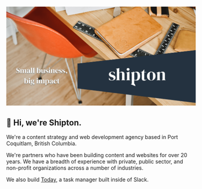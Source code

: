 ![Shipton Light Industries](profile/img/socialshare-smallbusiness.png)

## 👋 Hi, we're Shipton.

We're a content strategy and web development agency based in Port Coquitlam, British Columbia.

We're partners who have been building content and websites for over 20 years. We have a breadth of experience with private, public sector, and non-profit organizations across a number of industries.

We also build [Today](https://today.shipton.io), a task manager built inside of Slack. 

<!--

**Here are some ideas to get you started:**

🙋‍♀️ A short introduction - what is your organization all about?
🌈 Contribution guidelines - how can the community get involved?
👩‍💻 Useful resources - where can the community find your docs? Is there anything else the community should know?
🍿 Fun facts - what does your team eat for breakfast?
🧙 Remember, you can do mighty things with the power of [Markdown](https://docs.github.com/github/writing-on-github/getting-started-with-writing-and-formatting-on-github/basic-writing-and-formatting-syntax)
-->
